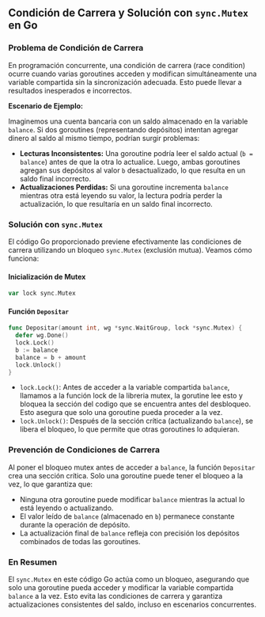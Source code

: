 ## Condición de Carrera y Solución con `sync.Mutex` en Go

### Problema de Condición de Carrera

En programación concurrente, una condición de carrera (race condition) ocurre cuando varias goroutines acceden y modifican simultáneamente una variable compartida sin la sincronización adecuada. Esto puede llevar a resultados inesperados e incorrectos.

**Escenario de Ejemplo:**

Imaginemos una cuenta bancaria con un saldo almacenado en la variable `balance`. Si dos goroutines (representando depósitos) intentan agregar dinero al saldo al mismo tiempo, podrían surgir problemas:

- **Lecturas Inconsistentes:** Una goroutine podría leer el saldo actual (`b = balance`) antes de que la otra lo actualice. Luego, ambas goroutines agregan sus depósitos al valor `b` desactualizado, lo que resulta en un saldo final incorrecto.
- **Actualizaciones Perdidas:** Si una goroutine incrementa `balance` mientras otra está leyendo su valor, la lectura podría perder la actualización, lo que resultaría en un saldo final incorrecto.

### Solución con `sync.Mutex`

El código Go proporcionado previene efectivamente las condiciones de carrera utilizando un bloqueo `sync.Mutex` (exclusión mutua). Veamos cómo funciona:

#### Inicialización de Mutex

```go
var lock sync.Mutex
```

#### Función `Depositar`

```go
func Depositar(amount int, wg *sync.WaitGroup, lock *sync.Mutex) {
  defer wg.Done()
  lock.Lock()
  b := balance
  balance = b + amount
  lock.Unlock()
}
```

- `lock.Lock()`: Antes de acceder a la variable compartida `balance`, llamamos a la función lock de la libreria mutex, la gorutine lee esto y bloquea la sección del codigo que se encuentra antes del desbloqueo. Esto asegura que solo una goroutine pueda proceder a la vez.
- `lock.Unlock()`: Después de la sección crítica (actualizando `balance`), se libera el bloqueo, lo que permite que otras goroutines lo adquieran.

### Prevención de Condiciones de Carrera

Al poner el bloqueo mutex antes de acceder a `balance`, la función `Depositar` crea una sección crítica. Solo una goroutine puede tener el bloqueo a la vez, lo que garantiza que:

- Ninguna otra goroutine puede modificar `balance` mientras la actual lo está leyendo o actualizando.
- El valor leído de `balance` (almacenado en `b`) permanece constante durante la operación de depósito.
- La actualización final de `balance` refleja con precisión los depósitos combinados de todas las goroutines.

### En Resumen

El `sync.Mutex` en este código Go actúa como un bloqueo, asegurando que solo una goroutine pueda acceder y modificar la variable compartida `balance` a la vez. Esto evita las condiciones de carrera y garantiza actualizaciones consistentes del saldo, incluso en escenarios concurrentes.
